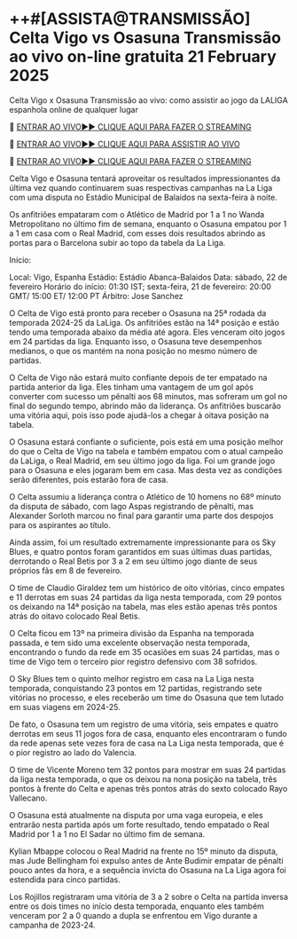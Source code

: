 # ++#[ASSISTA@TRANSMISSÃO] Celta Vigo vs Osasuna Transmissão ao vivo on-line gratuita 21 February 2025
Celta Vigo x Osasuna Transmissão ao vivo: como assistir ao jogo da LALIGA espanhola online de qualquer lugar

🔴 [ENTRAR AO VIVO►► CLIQUE AQUI PARA FAZER O STREAMING](https://jpn-srt.blogspot.com/2025/02/soccer.html)

🔴 [ENTRAR AO VIVO►► CLIQUE AQUI PARA ASSISTIR AO VIVO](https://jpn-srt.blogspot.com/2025/02/soccer.html)

🔴 [ENTRAR AO VIVO►► CLIQUE AQUI PARA FAZER O STREAMING](https://jpn-srt.blogspot.com/2025/02/soccer.html)

Celta Vigo e Osasuna tentará aproveitar os resultados impressionantes da última vez quando continuarem suas respectivas campanhas na La Liga com uma disputa no Estádio Municipal de Balaidos na sexta-feira à noite.

Os anfitriões empataram com o Atlético de Madrid por 1 a 1 no Wanda Metropolitano no último fim de semana, enquanto o Osasuna empatou por 1 a 1 em casa com o Real Madrid, com esses dois resultados abrindo as portas para o Barcelona subir ao topo da tabela da La Liga.

Início:

Local: Vigo, Espanha
Estádio: Estádio Abanca-Balaidos
Data: sábado, 22 de fevereiro
Horário do início: 01:30 IST; sexta-feira, 21 de fevereiro: 20:00 GMT/ 15:00 ET/ 12:00 PT
Árbitro: Jose Sanchez

O Celta de Vigo está pronto para receber o Osasuna na 25ª rodada da temporada 2024-25 da LaLiga. Os anfitriões estão na 14ª posição e estão tendo uma temporada abaixo da média até agora. Eles venceram oito jogos em 24 partidas da liga. Enquanto isso, o Osasuna teve desempenhos medianos, o que os mantém na nona posição no mesmo número de partidas.

O Celta de Vigo não estará muito confiante depois de ter empatado na partida anterior da liga. Eles tinham uma vantagem de um gol após converter com sucesso um pênalti aos 68 minutos, mas sofreram um gol no final do segundo tempo, abrindo mão da liderança. Os anfitriões buscarão uma vitória aqui, pois isso pode ajudá-los a chegar à oitava posição na tabela.

O Osasuna estará confiante o suficiente, pois está em uma posição melhor do que o Celta de Vigo na tabela e também empatou com o atual campeão da LaLiga, o Real Madrid, em seu último jogo da liga. Foi um grande jogo para o Osasuna e eles jogaram bem em casa. Mas desta vez as condições serão diferentes, pois estarão fora de casa.

O Celta assumiu a liderança contra o Atlético de 10 homens no 68º minuto da disputa de sábado, com Iago Aspas registrando de pênalti, mas Alexander Sorloth marcou no final para garantir uma parte dos despojos para os aspirantes ao título.

Ainda assim, foi um resultado extremamente impressionante para os Sky Blues, e quatro pontos foram garantidos em suas últimas duas partidas, derrotando o Real Betis por 3 a 2 em seu último jogo diante de seus próprios fãs em 8 de fevereiro.

O time de Claudio Giraldez tem um histórico de oito vitórias, cinco empates e 11 derrotas em suas 24 partidas da liga nesta temporada, com 29 pontos os deixando na 14ª posição na tabela, mas eles estão apenas três pontos atrás do oitavo colocado Real Betis.

O Celta ficou em 13º na primeira divisão da Espanha na temporada passada, e tem sido uma excelente observação nesta temporada, encontrando o fundo da rede em 35 ocasiões em suas 24 partidas, mas o time de Vigo tem o terceiro pior registro defensivo com 38 sofridos.

O Sky Blues tem o quinto melhor registro em casa na La Liga nesta temporada, conquistando 23 pontos em 12 partidas, registrando sete vitórias no processo, e eles receberão um time do Osasuna que tem lutado em suas viagens em 2024-25.

De fato, o Osasuna tem um registro de uma vitória, seis empates e quatro derrotas em seus 11 jogos fora de casa, enquanto eles encontraram o fundo da rede apenas sete vezes fora de casa na La Liga nesta temporada, que é o pior registro ao lado do Valencia.

O time de Vicente Moreno tem 32 pontos para mostrar em suas 24 partidas da liga nesta temporada, o que os deixou na nona posição na tabela, três pontos à frente do Celta e apenas três pontos atrás do sexto colocado Rayo Vallecano.

O Osasuna está atualmente na disputa por uma vaga europeia, e eles entrarão nesta partida após um forte resultado, tendo empatado o Real Madrid por 1 a 1 no El Sadar no último fim de semana.

Kylian Mbappe colocou o Real Madrid na frente no 15º minuto da disputa, mas Jude Bellingham foi expulso antes de Ante Budimir empatar de pênalti pouco antes da hora, e a sequência invicta do Osasuna na La Liga agora foi estendida para cinco partidas.

Los Rojillos registraram uma vitória de 3 a 2 sobre o Celta na partida inversa entre os dois times no início desta temporada, enquanto eles também venceram por 2 a 0 quando a dupla se enfrentou em Vigo durante a campanha de 2023-24.
